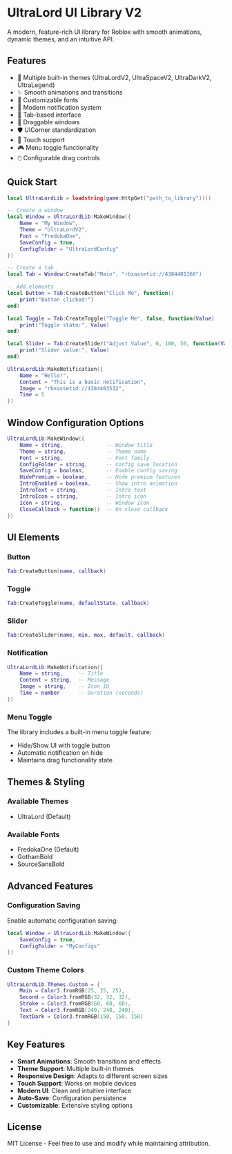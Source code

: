 # UltraLord UI Library V2

A modern, feature-rich UI library for Roblox with smooth animations, dynamic themes, and an intuitive API.

## Features

- 🎨 Multiple built-in themes (UltraLordV2, UltraSpaceV2, UltraDarkV2, UltraLegend)
- ✨ Smooth animations and transitions
- 🎯 Customizable fonts
- 📢 Modern notification system
- 📑 Tab-based interface
- 🔄 Draggable windows
- 🛡️ UICorner standardization
- 📱 Touch support
- 🎮 Menu toggle functionality
- 🖱️ Configurable drag controls

## Quick Start

```lua
local UltraLordLib = loadstring(game:HttpGet("path_to_library"))()

-- Create a window
local Window = UltraLordLib:MakeWindow({
    Name = "My Window",
    Theme = "UltraLordV2",
    Font = "FredokaOne",
    SaveConfig = true,
    ConfigFolder = "UltraLordConfig"
})

-- Create a tab
local Tab = Window:CreateTab("Main", "rbxassetid://4384401360")

-- Add elements
local Button = Tab:CreateButton("Click Me", function()
    print("Button clicked!")
end)

local Toggle = Tab:CreateToggle("Toggle Me", false, function(Value)
    print("Toggle state:", Value)
end)

local Slider = Tab:CreateSlider("Adjust Value", 0, 100, 50, function(Value)
    print("Slider value:", Value)
end)

UltraLordLib:MakeNotification({
    Name = "Hello!",
    Content = "This is a basic notification",
    Image = "rbxassetid://4384403532",
    Time = 5
})
```

## Window Configuration Options

```lua
UltraLordLib:MakeWindow({
    Name = string,              -- Window title
    Theme = string,             -- Theme name
    Font = string,              -- Font family
    ConfigFolder = string,      -- Config save location
    SaveConfig = boolean,       -- Enable config saving
    HidePremium = boolean,      -- Hide premium features
    IntroEnabled = boolean,     -- Show intro animation
    IntroText = string,         -- Intro text
    IntroIcon = string,         -- Intro icon
    Icon = string,              -- Window icon
    CloseCallback = function()  -- On close callback
})
```

## UI Elements

### Button
```lua
Tab:CreateButton(name, callback)
```

### Toggle
```lua
Tab:CreateToggle(name, defaultState, callback)
```

### Slider
```lua
Tab:CreateSlider(name, min, max, default, callback)
```

### Notification
```lua
UltraLordLib:MakeNotification({
    Name = string,     -- Title
    Content = string,  -- Message
    Image = string,    -- Icon ID
    Time = number      -- Duration (seconds)
})
```

### Menu Toggle
The library includes a built-in menu toggle feature:
- Hide/Show UI with toggle button
- Automatic notification on hide
- Maintains drag functionality state

## Themes & Styling

### Available Themes
- UltraLord (Default)

### Available Fonts
- FredokaOne (Default)
- GothamBold
- SourceSansBold

## Advanced Features

### Configuration Saving
Enable automatic configuration saving:
```lua
local Window = UltraLordLib:MakeWindow({
    SaveConfig = true,
    ConfigFolder = "MyConfigs"
})
```

### Custom Theme Colors
```lua
UltraLordLib.Themes.Custom = {
    Main = Color3.fromRGB(25, 25, 25),
    Second = Color3.fromRGB(32, 32, 32),
    Stroke = Color3.fromRGB(60, 60, 60),
    Text = Color3.fromRGB(240, 240, 240),
    TextDark = Color3.fromRGB(150, 150, 150)
}
```

## Key Features

- **Smart Animations**: Smooth transitions and effects
- **Theme Support**: Multiple built-in themes
- **Responsive Design**: Adapts to different screen sizes
- **Touch Support**: Works on mobile devices
- **Modern UI**: Clean and intuitive interface
- **Auto-Save**: Configuration persistence
- **Customizable**: Extensive styling options

## License
MIT License - Feel free to use and modify while maintaining attribution.
